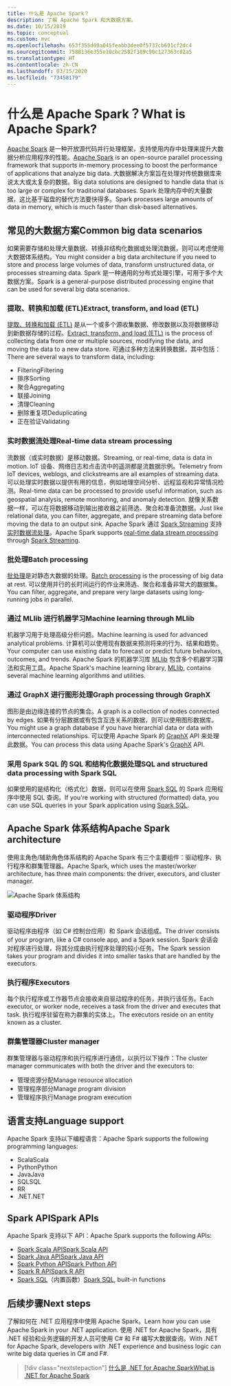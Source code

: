 ```yaml
---
title: 什么是 Apache Spark？
description: 了解 Apache Spark 和大数据方案。
ms.date: 10/15/2019
ms.topic: conceptual
ms.custom: mvc
ms.openlocfilehash: 653f355d09a045feabb3dee0f5737cb691cf2dc4
ms.sourcegitcommit: 7588136e355e10cbc2582f389c90c127363c02a5
ms.translationtype: HT
ms.contentlocale: zh-CN
ms.lasthandoff: 03/15/2020
ms.locfileid: "73458179"
---
```

# <a name="what-is-apache-spark"></a><span data-ttu-id="fa2ea-103">什么是 Apache Spark？</span><span class="sxs-lookup"><span data-stu-id="fa2ea-103">What is Apache Spark?</span></span>

<span data-ttu-id="fa2ea-104">[Apache Spark](https://spark.apache.org/) 是一种开放源代码并行处理框架，支持使用内存中处理来提升大数据分析应用程序的性能。</span><span class="sxs-lookup"><span data-stu-id="fa2ea-104">[Apache Spark](https://spark.apache.org/) is an open-source parallel processing framework that supports in-memory processing to boost the performance of applications that analyze big data.</span></span> <span data-ttu-id="fa2ea-105">大数据解决方案旨在处理对传统数据库来说太大或太复杂的数据。</span><span class="sxs-lookup"><span data-stu-id="fa2ea-105">Big data solutions are designed to handle data that is too large or complex for traditional databases.</span></span> <span data-ttu-id="fa2ea-106">Spark 处理内存中的大量数据，这比基于磁盘的替代方法要快得多。</span><span class="sxs-lookup"><span data-stu-id="fa2ea-106">Spark processes large amounts of data in memory, which is much faster than disk-based alternatives.</span></span>

## <a name="common-big-data-scenarios"></a><span data-ttu-id="fa2ea-107">常见的大数据方案</span><span class="sxs-lookup"><span data-stu-id="fa2ea-107">Common big data scenarios</span></span>

<span data-ttu-id="fa2ea-108">如果需要存储和处理大量数据、转换非结构化数据或处理流数据，则可以考虑使用大数据体系结构。</span><span class="sxs-lookup"><span data-stu-id="fa2ea-108">You might consider a big data architecture if you need to store and process large volumes of data, transform unstructured data, or processes streaming data.</span></span> <span data-ttu-id="fa2ea-109">Spark 是一种通用的分布式处理引擎，可用于多个大数据方案。</span><span class="sxs-lookup"><span data-stu-id="fa2ea-109">Spark is a general-purpose distributed processing engine that can be used for several big data scenarios.</span></span>

### <a name="extract-transform-and-load-etl"></a><span data-ttu-id="fa2ea-110">提取、转换和加载 (ETL)</span><span class="sxs-lookup"><span data-stu-id="fa2ea-110">Extract, transform, and load (ETL)</span></span>

<span data-ttu-id="fa2ea-111">[提取、转换和加载 (ETL)](/azure/architecture/data-guide/relational-data/etl) 是从一个或多个源收集数据、修改数据以及将数据移动到新数据存储的过程。</span><span class="sxs-lookup"><span data-stu-id="fa2ea-111">[Extract, transform, and load (ETL)](/azure/architecture/data-guide/relational-data/etl) is the process of collecting data from one or multiple sources, modifying the data, and moving the data to a new data store.</span></span> <span data-ttu-id="fa2ea-112">可通过多种方法来转换数据，其中包括：</span><span class="sxs-lookup"><span data-stu-id="fa2ea-112">There are several ways to transform data, including:</span></span>

* <span data-ttu-id="fa2ea-113">Filtering</span><span class="sxs-lookup"><span data-stu-id="fa2ea-113">Filtering</span></span>
* <span data-ttu-id="fa2ea-114">排序</span><span class="sxs-lookup"><span data-stu-id="fa2ea-114">Sorting</span></span>
* <span data-ttu-id="fa2ea-115">聚合</span><span class="sxs-lookup"><span data-stu-id="fa2ea-115">Aggregating</span></span>
* <span data-ttu-id="fa2ea-116">联接</span><span class="sxs-lookup"><span data-stu-id="fa2ea-116">Joining</span></span>
* <span data-ttu-id="fa2ea-117">清理</span><span class="sxs-lookup"><span data-stu-id="fa2ea-117">Cleaning</span></span>
* <span data-ttu-id="fa2ea-118">删除重复项</span><span class="sxs-lookup"><span data-stu-id="fa2ea-118">Deduplicating</span></span>
* <span data-ttu-id="fa2ea-119">正在验证</span><span class="sxs-lookup"><span data-stu-id="fa2ea-119">Validating</span></span>

### <a name="real-time-data-stream-processing"></a><span data-ttu-id="fa2ea-120">实时数据流处理</span><span class="sxs-lookup"><span data-stu-id="fa2ea-120">Real-time data stream processing</span></span>

<span data-ttu-id="fa2ea-121">流数据（或实时数据）是移动数据。</span><span class="sxs-lookup"><span data-stu-id="fa2ea-121">Streaming, or real-time, data is data in motion.</span></span> <span data-ttu-id="fa2ea-122">IoT 设备、网络日志和点击流中的遥测都是流数据示例。</span><span class="sxs-lookup"><span data-stu-id="fa2ea-122">Telemetry from IoT devices, weblogs, and clickstreams are all examples of streaming data.</span></span> <span data-ttu-id="fa2ea-123">可以处理实时数据以提供有用的信息，例如地理空间分析、远程监视和异常情况检测。</span><span class="sxs-lookup"><span data-stu-id="fa2ea-123">Real-time data can be processed to provide useful information, such as geospatial analysis, remote monitoring, and anomaly detection.</span></span> <span data-ttu-id="fa2ea-124">就像关系数据一样，可以在将数据移动到输出接收器之前筛选、聚合和准备流数据。</span><span class="sxs-lookup"><span data-stu-id="fa2ea-124">Just like relational data, you can filter, aggregate, and prepare streaming data before moving the data to an output sink.</span></span> <span data-ttu-id="fa2ea-125">Apache Spark 通过 [Spark Streaming](https://spark.apache.org/streaming/) 支持[实时数据流处理](/azure/architecture/data-guide/big-data/real-time-processing)。</span><span class="sxs-lookup"><span data-stu-id="fa2ea-125">Apache Spark supports [real-time data stream processing](/azure/architecture/data-guide/big-data/real-time-processing) through [Spark Streaming](https://spark.apache.org/streaming/).</span></span>

### <a name="batch-processing"></a><span data-ttu-id="fa2ea-126">批处理</span><span class="sxs-lookup"><span data-stu-id="fa2ea-126">Batch processing</span></span>

<span data-ttu-id="fa2ea-127">[批处理](/azure/architecture/data-guide/big-data/batch-processing)是对静态大数据的处理。</span><span class="sxs-lookup"><span data-stu-id="fa2ea-127">[Batch processing](/azure/architecture/data-guide/big-data/batch-processing) is the processing of big data at rest.</span></span> <span data-ttu-id="fa2ea-128">可以使用并行的长时间运行的作业来筛选、聚合和准备非常大的数据集。</span><span class="sxs-lookup"><span data-stu-id="fa2ea-128">You can filter, aggregate, and prepare very large datasets using long-running jobs in parallel.</span></span>

### <a name="machine-learning-through-mllib"></a><span data-ttu-id="fa2ea-129">通过 MLlib 进行机器学习</span><span class="sxs-lookup"><span data-stu-id="fa2ea-129">Machine learning through MLlib</span></span>

<span data-ttu-id="fa2ea-130">机器学习用于处理高级分析问题。</span><span class="sxs-lookup"><span data-stu-id="fa2ea-130">Machine learning is used for advanced analytical problems.</span></span> <span data-ttu-id="fa2ea-131">计算机可以使用现有数据来预测将来的行为、结果和趋势。</span><span class="sxs-lookup"><span data-stu-id="fa2ea-131">Your computer can use existing data to forecast or predict future behaviors, outcomes, and trends.</span></span> <span data-ttu-id="fa2ea-132">Apache Spark 的机器学习库 [MLlib](https://spark.apache.org/mllib/) 包含多个机器学习算法和实用工具。</span><span class="sxs-lookup"><span data-stu-id="fa2ea-132">Apache Spark's machine learning library, [MLlib](https://spark.apache.org/mllib/), contains several machine learning algorithms and utilities.</span></span>

### <a name="graph-processing-through-graphx"></a><span data-ttu-id="fa2ea-133">通过 GraphX 进行图形处理</span><span class="sxs-lookup"><span data-stu-id="fa2ea-133">Graph processing through GraphX</span></span>

<span data-ttu-id="fa2ea-134">图形是由边缘连接的节点的集合。</span><span class="sxs-lookup"><span data-stu-id="fa2ea-134">A graph is a collection of nodes connected by edges.</span></span> <span data-ttu-id="fa2ea-135">如果有分层数据或有包含互连关系的数据，则可以使用图形数据库。</span><span class="sxs-lookup"><span data-stu-id="fa2ea-135">You might use a graph database if you have hierarchial data or data with interconnected relationships.</span></span> <span data-ttu-id="fa2ea-136">可以使用 Apache Spark 的 [GraphX](https://spark.apache.org/graphx/) API 来处理此数据。</span><span class="sxs-lookup"><span data-stu-id="fa2ea-136">You can process this data using Apache Spark's [GraphX](https://spark.apache.org/graphx/) API.</span></span>

### <a name="sql-and-structured-data-processing-with-spark-sql"></a><span data-ttu-id="fa2ea-137">采用 Spark SQL 的 SQL 和结构化数据处理</span><span class="sxs-lookup"><span data-stu-id="fa2ea-137">SQL and structured data processing with Spark SQL</span></span>

<span data-ttu-id="fa2ea-138">如果使用的是结构化（格式化）数据，则可以在使用 [Spark SQL](https://spark.apache.org/sql/) 的 Spark 应用程序中使用 SQL 查询。</span><span class="sxs-lookup"><span data-stu-id="fa2ea-138">If you're working with structured (formatted) data, you can use SQL queries in your Spark application using [Spark SQL](https://spark.apache.org/sql/).</span></span>

## <a name="apache-spark-architecture"></a><span data-ttu-id="fa2ea-139">Apache Spark 体系结构</span><span class="sxs-lookup"><span data-stu-id="fa2ea-139">Apache Spark architecture</span></span>

<span data-ttu-id="fa2ea-140">使用主角色/辅助角色体系结构的 Apache Spark 有三个主要组件：驱动程序、执行程序和群集管理器。</span><span class="sxs-lookup"><span data-stu-id="fa2ea-140">Apache Spark, which uses the master/worker architecture, has three main components: the driver, executors, and cluster manager.</span></span>

![Apache Spark 体系结构](media/spark-architecture.png)

### <a name="driver"></a><span data-ttu-id="fa2ea-142">驱动程序</span><span class="sxs-lookup"><span data-stu-id="fa2ea-142">Driver</span></span>

<span data-ttu-id="fa2ea-143">驱动程序由程序（如 C# 控制台应用）和 Spark 会话组成。</span><span class="sxs-lookup"><span data-stu-id="fa2ea-143">The driver consists of your program, like a C# console app, and a Spark session.</span></span> <span data-ttu-id="fa2ea-144">Spark 会话会对程序进行处理，将其分成由执行程序处理的较小任务。</span><span class="sxs-lookup"><span data-stu-id="fa2ea-144">The Spark session takes your program and divides it into smaller tasks that are handled by the executors.</span></span>

### <a name="executors"></a><span data-ttu-id="fa2ea-145">执行程序</span><span class="sxs-lookup"><span data-stu-id="fa2ea-145">Executors</span></span>

<span data-ttu-id="fa2ea-146">每个执行程序或工作器节点会接收来自驱动程序的任务，并执行该任务。</span><span class="sxs-lookup"><span data-stu-id="fa2ea-146">Each executor, or worker node, receives a task from the driver and executes that task.</span></span> <span data-ttu-id="fa2ea-147">执行程序驻留在称为群集的实体上。</span><span class="sxs-lookup"><span data-stu-id="fa2ea-147">The executors reside on an entity known as a cluster.</span></span>

### <a name="cluster-manager"></a><span data-ttu-id="fa2ea-148">群集管理器</span><span class="sxs-lookup"><span data-stu-id="fa2ea-148">Cluster manager</span></span>

<span data-ttu-id="fa2ea-149">群集管理器与驱动程序和执行程序进行通信，以执行以下操作：</span><span class="sxs-lookup"><span data-stu-id="fa2ea-149">The cluster manager communicates with both the driver and the executors to:</span></span>

* <span data-ttu-id="fa2ea-150">管理资源分配</span><span class="sxs-lookup"><span data-stu-id="fa2ea-150">Manage resource allocation</span></span>
* <span data-ttu-id="fa2ea-151">管理程序部分</span><span class="sxs-lookup"><span data-stu-id="fa2ea-151">Manage program division</span></span>
* <span data-ttu-id="fa2ea-152">管理程序执行</span><span class="sxs-lookup"><span data-stu-id="fa2ea-152">Manage program execution</span></span>

## <a name="language-support"></a><span data-ttu-id="fa2ea-153">语言支持</span><span class="sxs-lookup"><span data-stu-id="fa2ea-153">Language support</span></span>

<span data-ttu-id="fa2ea-154">Apache Spark 支持以下编程语言：</span><span class="sxs-lookup"><span data-stu-id="fa2ea-154">Apache Spark supports the following programming languages:</span></span>

* <span data-ttu-id="fa2ea-155">Scala</span><span class="sxs-lookup"><span data-stu-id="fa2ea-155">Scala</span></span>
* <span data-ttu-id="fa2ea-156">Python</span><span class="sxs-lookup"><span data-stu-id="fa2ea-156">Python</span></span>
* <span data-ttu-id="fa2ea-157">Java</span><span class="sxs-lookup"><span data-stu-id="fa2ea-157">Java</span></span>
* <span data-ttu-id="fa2ea-158">SQL</span><span class="sxs-lookup"><span data-stu-id="fa2ea-158">SQL</span></span>
* <span data-ttu-id="fa2ea-159">R</span><span class="sxs-lookup"><span data-stu-id="fa2ea-159">R</span></span>
* <span data-ttu-id="fa2ea-160">.NET</span><span class="sxs-lookup"><span data-stu-id="fa2ea-160">.NET</span></span>

## <a name="spark-apis"></a><span data-ttu-id="fa2ea-161">Spark API</span><span class="sxs-lookup"><span data-stu-id="fa2ea-161">Spark APIs</span></span>

<span data-ttu-id="fa2ea-162">Apache Spark 支持以下 API：</span><span class="sxs-lookup"><span data-stu-id="fa2ea-162">Apache Spark supports the following APIs:</span></span>

* [<span data-ttu-id="fa2ea-163">Spark Scala API</span><span class="sxs-lookup"><span data-stu-id="fa2ea-163">Spark Scala API</span></span>](https://spark.apache.org/docs/2.2.0/api/scala/index.html)
* [<span data-ttu-id="fa2ea-164">Spark Java API</span><span class="sxs-lookup"><span data-stu-id="fa2ea-164">Spark Java API</span></span>](https://spark.apache.org/docs/2.2.0/api/java/index.html)
* [<span data-ttu-id="fa2ea-165">Spark Python API</span><span class="sxs-lookup"><span data-stu-id="fa2ea-165">Spark Python API</span></span>](https://spark.apache.org/docs/2.2.0/api/python/index.html)
* [<span data-ttu-id="fa2ea-166">Spark R API</span><span class="sxs-lookup"><span data-stu-id="fa2ea-166">Spark R API</span></span>](https://spark.apache.org/docs/2.2.0/api/R/index.html)
* <span data-ttu-id="fa2ea-167">[Spark SQL](https://spark.apache.org/docs/latest/api/sql/index.html)（内置函数）</span><span class="sxs-lookup"><span data-stu-id="fa2ea-167">[Spark SQL](https://spark.apache.org/docs/latest/api/sql/index.html), built-in functions</span></span>

## <a name="next-steps"></a><span data-ttu-id="fa2ea-168">后续步骤</span><span class="sxs-lookup"><span data-stu-id="fa2ea-168">Next steps</span></span>

<span data-ttu-id="fa2ea-169">了解如何在 .NET 应用程序中使用 Apache Spark。</span><span class="sxs-lookup"><span data-stu-id="fa2ea-169">Learn how you can use Apache Spark in your .NET application.</span></span> <span data-ttu-id="fa2ea-170">使用 .NET for Apache Spark，具有 .NET 经验和业务逻辑的开发人员可使用 C# 和 F# 编写大数据查询。</span><span class="sxs-lookup"><span data-stu-id="fa2ea-170">With .NET for Apache Spark, developers with .NET experience and business logic can write big data queries in C# and F#.</span></span>
> [!div class="nextstepaction"]
> [<span data-ttu-id="fa2ea-171">什么是 .NET for Apache Spark</span><span class="sxs-lookup"><span data-stu-id="fa2ea-171">What is .NET for Apache Spark</span></span>](what-is-apache-spark-dotnet.md)

